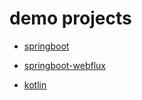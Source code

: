 # demo projects

- [springboot](https://github.com/Earth-1610/web-demo/tree/master/en/java-spring-demo)

- [springboot-webflux](https://github.com/Earth-1610/web-demo/tree/master/en/java-spring-webflux-demo)

- [kotlin](https://github.com/Earth-1610/web-demo/tree/master/en/kotlin-spring-demo)